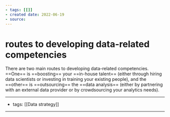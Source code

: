 ```yaml
---
- tags: [[]]
- created date: 2022-06-19
- source: 
---
```


# routes to developing data-related competencies

There are two main routes to developing data-related competencies. ==One== is ==boosting== your ==in-house talent== (either through hiring data scientists or investing in training your existing people), and the ==other== is ==outsourcing== the ==data analysis== (either by partnering with an external data provider or by crowdsourcing your analytics needs).

---
- tags: [[Data strategy]]
---